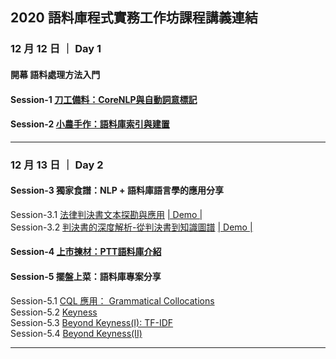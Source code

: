 ## 2020 語料庫程式實務工作坊課程講義連結


### 12 月 12 日 ｜ Day 1
#### 開幕 語料處理方法入門 

#### Session-1 [刀工備料：CoreNLP與自動詞意標記](https://docs.google.com/presentation/d/1oBE7NYbQzJuwtZ2x8keqIAupRoYfMlZB0Nf8bhblcbg/edit?usp=sharing)  


#### Session-2 [小農手作：語料庫索引與建置](https://docs.google.com/presentation/d/1c_xfgZI5YUCJSanj7l_E9O_0MYGOlZD1vqFSuv6Rp0I/edit?usp=sharing)  


---

### 12 月 13 日 ｜ Day 2
#### Session-3 獨家食譜：NLP + 語料庫語言學的應用分享
Session-3.1 [法律判決書文本探勘與應用](https://lopentu.github.io/Hands-on_Corpus_Linguistics/hocor2020/slide/session-3.1.pdf) [| Demo |](https://github.com/P4CSS/legal_workshop)    
Session-3.2 [判決書的深度解析-從判決書到知識圖譜](https://lopentu.github.io/Hands-on_Corpus_Linguistics/hocor2020/slide/session-3.2.pdf) [| Demo |](https://github.com/aron3312/GraphDB_sample)   



#### Session-4 [上市揀材：PTT語料庫介紹](https://docs.google.com/presentation/d/1cKpLucZ9BnFQJdtu43ysxHisfJzUQRRaauE8jrQLiMg/edit?usp=sharing)  



#### Session-5 擺盤上菜：語料庫專案分享
Session-5.1 [CQL 應用： Grammatical Collocations](https://docs.google.com/presentation/d/1-Eb6g2bxfLtstT3BuOLvXbSLE3RGz9CIqZK9GNVHwC4/edit?usp=sharing)  
Session-5.2 [Keyness](https://docs.google.com/presentation/d/1WwmBZBpyf5CQHCDa49z_KWaJdN5qD5YlAZdqyoKD2O0/edit?usp=sharing)  
Session-5.3 [Beyond Keyness(I): TF-IDF](https://lopentu.github.io/Hands-on_Corpus_Linguistics/hocor2020/slide/session-5.3.pdf)  
Session-5.4 [Beyond Keyness(II)](https://docs.google.com/presentation/d/1T6ushb_IIavSarEiPQp9lweyzTz7M5UA4H6QKBnhvig/edit?usp=sharing)  



***
